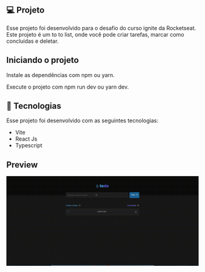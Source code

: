 ## 💻 Projeto

Esse projeto foi desenvolvido para o desafio do curso ignite da Rocketseat. Este projeto é um to to list, onde você pode criar tarefas, marcar como concluídas e deletar.

## Iniciando o projeto

Instale as dependências com npm ou yarn.

Execute o projeto com npm run dev ou yarn dev.

## 🚀 Tecnologias

Esse projeto foi desenvolvido com as seguintes tecnologias:

- Vite
- React Js
- Typescript

## Preview

<img alt="gif" title="Gif App" src="./github/todolist.gif" width ="1000"/>
